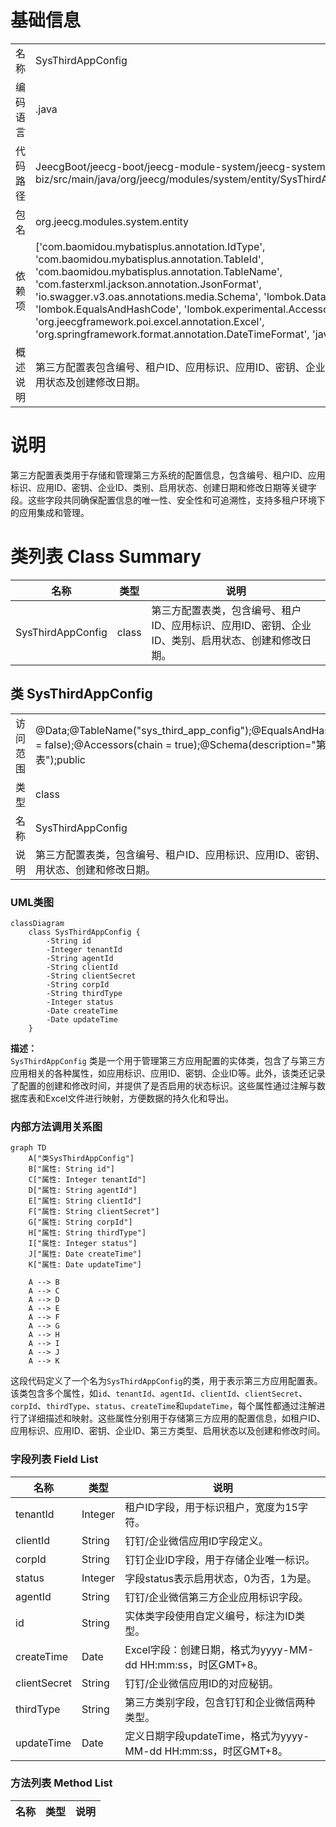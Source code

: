 # 基础信息

|      |      |
|------|------|
| 名称 | SysThirdAppConfig |
| 编码语言 | .java |
| 代码路径 | JeecgBoot/jeecg-boot/jeecg-module-system/jeecg-system-biz/src/main/java/org/jeecg/modules/system/entity/SysThirdAppConfig.java |
| 包名 | org.jeecg.modules.system.entity |
| 依赖项 | ['com.baomidou.mybatisplus.annotation.IdType', 'com.baomidou.mybatisplus.annotation.TableId', 'com.baomidou.mybatisplus.annotation.TableName', 'com.fasterxml.jackson.annotation.JsonFormat', 'io.swagger.v3.oas.annotations.media.Schema', 'lombok.Data', 'lombok.EqualsAndHashCode', 'lombok.experimental.Accessors', 'org.jeecgframework.poi.excel.annotation.Excel', 'org.springframework.format.annotation.DateTimeFormat', 'java.util.Date'] |
| 概述说明 | 第三方配置表包含编号、租户ID、应用标识、应用ID、密钥、企业ID、类别、启用状态及创建修改日期。 |

# 说明

第三方配置表类用于存储和管理第三方系统的配置信息，包含编号、租户ID、应用标识、应用ID、密钥、企业ID、类别、启用状态、创建日期和修改日期等关键字段。这些字段共同确保配置信息的唯一性、安全性和可追溯性，支持多租户环境下的应用集成和管理。

# 类列表 Class Summary

| 名称   | 类型  | 说明 |
|-------|------|-------------|
| SysThirdAppConfig | class | 第三方配置表类，包含编号、租户ID、应用标识、应用ID、密钥、企业ID、类别、启用状态、创建和修改日期。 |



## 类 SysThirdAppConfig

|      |      |
|------|------|
| 访问范围 | @Data;@TableName("sys_third_app_config");@EqualsAndHashCode(callSuper = false);@Accessors(chain = true);@Schema(description="第三方配置表");public |
| 类型 | class |
| 名称 | SysThirdAppConfig |
| 说明 | 第三方配置表类，包含编号、租户ID、应用标识、应用ID、密钥、企业ID、类别、启用状态、创建和修改日期。 |


### UML类图

```mermaid
classDiagram
    class SysThirdAppConfig {
        -String id
        -Integer tenantId
        -String agentId
        -String clientId
        -String clientSecret
        -String corpId
        -String thirdType
        -Integer status
        -Date createTime
        -Date updateTime
    }
```

**描述：**  
`SysThirdAppConfig` 类是一个用于管理第三方应用配置的实体类，包含了与第三方应用相关的各种属性，如应用标识、应用ID、密钥、企业ID等。此外，该类还记录了配置的创建和修改时间，并提供了是否启用的状态标识。这些属性通过注解与数据库表和Excel文件进行映射，方便数据的持久化和导出。


### 内部方法调用关系图

```mermaid
graph TD
    A["类SysThirdAppConfig"]
    B["属性: String id"]
    C["属性: Integer tenantId"]
    D["属性: String agentId"]
    E["属性: String clientId"]
    F["属性: String clientSecret"]
    G["属性: String corpId"]
    H["属性: String thirdType"]
    I["属性: Integer status"]
    J["属性: Date createTime"]
    K["属性: Date updateTime"]

    A --> B
    A --> C
    A --> D
    A --> E
    A --> F
    A --> G
    A --> H
    A --> I
    A --> J
    A --> K
```

这段代码定义了一个名为`SysThirdAppConfig`的类，用于表示第三方应用配置表。该类包含多个属性，如`id`、`tenantId`、`agentId`、`clientId`、`clientSecret`、`corpId`、`thirdType`、`status`、`createTime`和`updateTime`，每个属性都通过注解进行了详细描述和映射。这些属性分别用于存储第三方应用的配置信息，如租户ID、应用标识、应用ID、密钥、企业ID、第三方类型、启用状态以及创建和修改时间。

### 字段列表 Field List

| 名称  | 类型  | 说明 |
|-------|-------|------|
| tenantId | Integer | 租户ID字段，用于标识租户，宽度为15字符。 |
| clientId | String | 钉钉/企业微信应用ID字段定义。 |
| corpId | String | 钉钉企业ID字段，用于存储企业唯一标识。 |
| status | Integer | 字段status表示启用状态，0为否，1为是。 |
| agentId | String | 钉钉/企业微信第三方企业应用标识字段。 |
| id | String | 实体类字段使用自定义编号，标注为ID类型。 |
| createTime | Date | Excel字段：创建日期，格式为yyyy-MM-dd HH:mm:ss，时区GMT+8。 |
| clientSecret | String | 钉钉/企业微信应用ID的对应秘钥。 |
| thirdType | String | 第三方类别字段，包含钉钉和企业微信两种类型。 |
| updateTime | Date | 定义日期字段updateTime，格式为yyyy-MM-dd HH:mm:ss，时区GMT+8。 |

### 方法列表 Method List

| 名称  | 类型  | 说明 |
|-------|-------|------|




